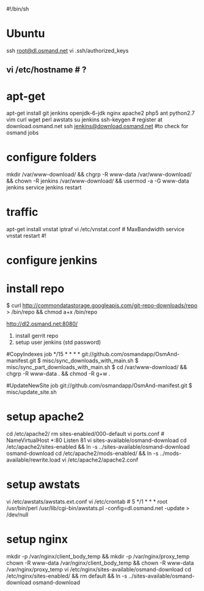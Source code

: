 #!/bin/sh
# Ubuntu
ssh root@dl.osmand.net
vi .ssh/authorized_keys
## vi /etc/hostname # ?

# apt-get
apt-get install git jenkins openjdk-6-jdk nginx apache2 php5 ant python2.7 vim curl wget perl awstats
su jenkins
ssh-keygen # register at download.osmand.net
ssh jenkins@download.osmand.net #to check for osmand jobs

# configure folders
mkdir /var/www-download/ && chgrp -R www-data /var/www-download/ \
&& chown -R jenkins /var/www-download/ &&  usermod -a -G www-data jenkins
service jenkins restart


# traffic
apt-get install vnstat iptraf
vi /etc/vnstat.conf # MaxBandwidth
service vnstat restart #!


# configure jenkins
# install repo
$ curl http://commondatastorage.googleapis.com/git-repo-downloads/repo > /bin/repo && chmod a+x /bin/repo

http://dl2.osmand.net:8080/
1. install gerrit repo
2. setup user jenkins (std password)

#CopyIndexes job
*/15 * * * * 
git://github.com/osmandapp/OsmAnd-manifest.git
$ misc/sync_downloads_with_main.sh
$ misc/sync_part_downloads_with_main.sh
$ cd /var/www-download/ && chgrp -R www-data . && chmod -R g+w .

#UpdateNewSite job
git://github.com/osmandapp/OsmAnd-manifest.git
$ misc/update_site.sh

# setup apache2
cd /etc/apache2/
rm sites-enabled/000-default
vi ports.conf # NameVirtualHost *:80 Listen 81
vi sites-available/osmand-download
cd /etc/apache2/sites-enabled && ln -s ../sites-available/osmand-download osmand-download
cd /etc/apache2/mods-enabled/ && ln -s ../mods-available/rewrite.load
vi /etc/apache2/apache2.conf


# setup awstats
 vi /etc/awstats/awstats.ext.conf
 vi /etc/crontab #  5 */1 * * * root /usr/bin/perl /usr/lib/cgi-bin/awstats.pl -config=dl.osmand.net -update > /dev/null


# setup nginx
mkdir -p /var/nginx/client_body_temp && mkdir -p /var/nginx/proxy_temp
chown -R www-data /var/nginx/client_body_temp &&  chown -R www-data /var/nginx/proxy_temp 
vi /etc/nginx/sites-available/osmand-download
cd /etc/nginx/sites-enabled/   && rm default && ln -s ../sites-available/osmand-download osmand-download
